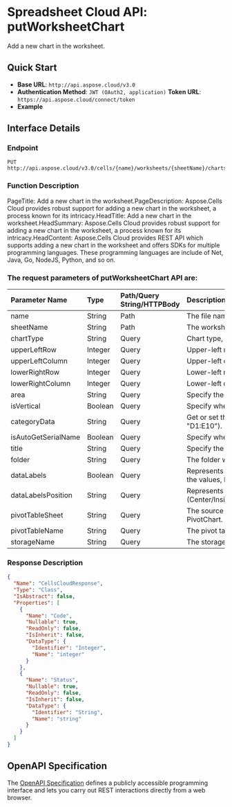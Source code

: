 # **Spreadsheet Cloud API: putWorksheetChart**

Add a new chart in the worksheet. 


## **Quick Start**

- **Base URL**: `http://api.aspose.cloud/v3.0`
- **Authentication Method**: `JWT (OAuth2, application)`  **Token URL**: `https://api.aspose.cloud/connect/token`
- **Example** 

## **Interface Details**

### **Endpoint** 

```
PUT http://api.aspose.cloud/v3.0/cells/{name}/worksheets/{sheetName}/charts
```
### **Function Description**
PageTitle: Add a new chart in the worksheet.PageDescription: Aspose.Cells Cloud provides robust support for adding a new chart in the worksheet, a process known for its intricacy.HeadTitle: Add a new chart in the worksheet.HeadSummary: Aspose.Cells Cloud provides robust support for adding a new chart in the worksheet, a process known for its intricacy.HeadContent: Aspose.Cells Cloud provides REST API which supports adding a new chart in the worksheet and offers SDKs for multiple programming languages. These programming languages are include of Net, Java, Go, NodeJS, Python, and so on.

### The request parameters of **putWorksheetChart** API are: 

| Parameter Name | Type | Path/Query String/HTTPBody | Description | 
| :- | :- | :- |:- | 
|name|String|Path|The file name.|
|sheetName|String|Path|The worksheet name.|
|chartType|String|Query|Chart type, please refer property Type in chart resource.|
|upperLeftRow|Integer|Query|Upper-left row for the new chart.|
|upperLeftColumn|Integer|Query|Upper-left column for the new chart.|
|lowerRightRow|Integer|Query|Lower-left row for the new chart.|
|lowerRightColumn|Integer|Query|Lower-left column for the new chart.|
|area|String|Query|Specify the values from which to plot the data series.|
|isVertical|Boolean|Query|Specify whether to plot the series from a range of cell values by row or by column. |
|categoryData|String|Query|Get or set the range of category axis values. It can be a range of cells (e.g., "D1:E10").|
|isAutoGetSerialName|Boolean|Query|Specify whether to auto-update the serial name.|
|title|String|Query|Specify the chart title name.|
|folder|String|Query|The folder where the file is situated.|
|dataLabels|Boolean|Query|Represents the specified chart's data label values display behavior. True to display the values, False to hide them.|
|dataLabelsPosition|String|Query|Represents data label position (Center/InsideBase/InsideEnd/OutsideEnd/Above/Below/Left/Right/BestFit/Moved).|
|pivotTableSheet|String|Query|The source is the data of the pivotTable. If PivotSource is not empty, the chart is a PivotChart.|
|pivotTableName|String|Query|The pivot table name.|
|storageName|String|Query|The storage name where the file is situated.|

### **Response Description**
```json
{
  "Name": "CellsCloudResponse",
  "Type": "Class",
  "IsAbstract": false,
  "Properties": [
    {
      "Name": "Code",
      "Nullable": true,
      "ReadOnly": false,
      "IsInherit": false,
      "DataType": {
        "Identifier": "Integer",
        "Name": "integer"
      }
    },
    {
      "Name": "Status",
      "Nullable": true,
      "ReadOnly": false,
      "IsInherit": false,
      "DataType": {
        "Identifier": "String",
        "Name": "string"
      }
    }
  ]
}
```


## OpenAPI Specification

The [OpenAPI Specification](https://reference.aspose.cloud/cells/#/ChartsController/PutWorksheetChart) defines a publicly accessible programming interface and lets you carry out REST interactions directly from a web browser.


